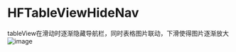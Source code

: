 # HFTableViewHideNav
tableView在滑动时逐渐隐藏导航栏，同时表格图片联动，下滑使得图片逐渐放大
![image](https://github.com/Cutehf/HFTableViewHideNav/HFTableViewHideNav/tableView滚动逐渐隐藏导航栏/HFTableViewHideNav.gif)
